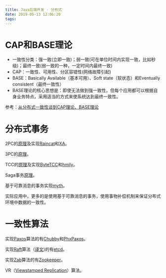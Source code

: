 ```yaml
---
title: Java后端开发 - 分布式
date: 2019-05-13 12:06:20
tags:
---
```


# CAP和BASE理论

- 一致性分类：强一致(立即一致)；弱一致(可在单位时间内实现一致，比如秒级)；最终一致(弱一致的一种，一定时间内最终一致)
- CAP：一致性、可用性、分区容错性(网络故障引起)
- BASE：Basically Available（基本可用）、Soft state（软状态）和Eventually consistent（最终一致性）
- BASE理论的核心思想是：即使无法做到强一致性，但每个应用都可以根据自身业务特点，采用适当的方式来使系统达到最终一致性。

参考：[从分布式一致性谈到CAP理论、BASE理论](http://www.cnblogs.com/szlbm/p/5588543.html)

# 分布式事务

2PC的[原理](https://en.wikipedia.org/wiki/Two-phase_commit_protocol)及实现[Raincat](https://github.com/yu199195/Raincat)和[XA](https://en.wikipedia.org/wiki/X/Open_XA)。

3PC的[原理](https://en.wikipedia.org/wiki/Three-phase_commit_protocol)。

TCC的[原理](https://blog.csdn.net/kobejayandy/article/details/54783212)及实现[ByteTCC](https://github.com/liuyangming/ByteTCC)和[hmily](https://github.com/yu199195/hmily)。

Saga事务[原理](https://www.jianshu.com/p/e4b662407c66)。

基于可靠消息的事务实现[myth](https://github.com/yu199195/myth)。

实际应用中，更多的是使用基于可靠消息的事务，使用事物补偿机制来保证分布式环境中数据的一致性。

# 一致性算法

实现[Paxos](https://lamport.azurewebsites.net/pubs/paxos-simple.pdf)算法的有[Chubby](https://static.googleusercontent.com/media/research.google.com/en//archive/chubby-osdi06.pdf)和[PhxPaxos](https://github.com/Tencent/phxpaxos)。

实现[Raft](https://raft.github.io/raft.pdf)算法（[译文](https://www.infoq.cn/article/raft-paper))的有[etcd](https://github.com/etcd-io/etcd)。

实现[Zab](https://zhuanlan.zhihu.com/p/27335748)算法的有[Zookeeper](https://github.com/apache/zookeeper)。

VR（[Viewstamped Replication](http://www.pmg.csail.mit.edu/papers/vr.pdf)）算法。